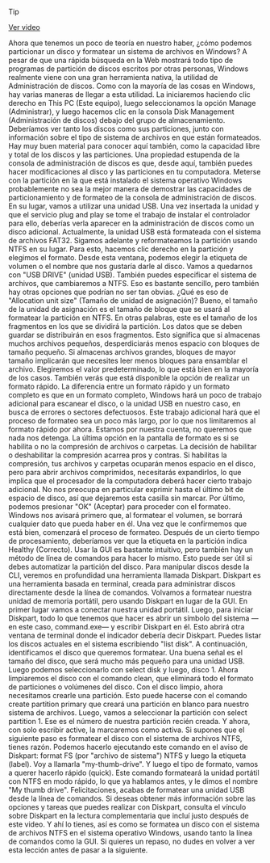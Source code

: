 > [!TIP]  
> [Ver video](https://youtu.be/snEWafIIKr4)

Ahora que tenemos un poco de teoría en nuestro haber, ¿cómo podemos particionar un disco y formatear un sistema de archivos en Windows? A pesar de que una rápida búsqueda en la Web mostrará todo tipo de programas de partición de discos escritos por otras personas, Windows realmente viene con una gran herramienta nativa, la utilidad de Administración de discos. Como con la mayoría de las cosas en Windows, hay varias maneras de llegar a esta utilidad. La iniciaremos haciendo clic derecho en This PC (Este equipo), luego seleccionamos la opción Manage (Administrar), y luego hacemos clic en la consola Disk Management (Administración de discos) debajo del grupo de almacenamiento. Deberíamos ver tanto los discos como sus particiones, junto con información sobre el tipo de sistema de archivos en que están formateados. Hay muy buen material para conocer aquí también, como la capacidad libre y total de los discos y las particiones. Una propiedad estupenda de la consola de administración de discos es que, desde aquí, también puedes hacer modificaciones al disco y las particiones en tu computadora. Meterse con la partición en la que está instalado el sistema operativo Windows probablemente no sea la mejor manera de demostrar las capacidades de particionamiento y de formateo de la consola de administración de discos. En su lugar, vamos a utilizar una unidad USB. Una vez insertada la unidad y que el servicio plug and play se tome el trabajo de instalar el controlador para ello, deberías verla aparecer en la administración de discos como un disco adicional. Actualmente, la unidad USB está formateada con el sistema de archivos FAT32. Sigamos adelante y reformateamos la partición usando NTFS en su lugar. Para esto, hacemos clic derecho en la partición y elegimos el formato. Desde esta ventana, podemos elegir la etiqueta de volumen o el nombre que nos gustaría darle al disco. Vamos a quedarnos con "USB DRIVE" (unidad USB). También puedes especificar el sistema de archivos, que cambiaremos a NTFS. Eso es bastante sencillo, pero también hay otras opciones que podrían no ser tan obvias. ¿Qué es eso de "Allocation unit size" (Tamaño de unidad de asignación)? Bueno, el tamaño de la unidad de asignación es el tamaño de bloque que se usará al formatear la partición en NTFS. En otras palabras, este es el tamaño de los fragmentos en los que se dividirá la partición. Los datos que se deben guardar se distribuirán en esos fragmentos. Esto significa que si almacenas muchos archivos pequeños, desperdiciarás menos espacio con bloques de tamaño pequeño. Si almacenas archivos grandes, bloques de mayor tamaño implicarán que necesites leer menos bloques para ensamblar el archivo. Elegiremos el valor predeterminado, lo que está bien en la mayoría de los casos. También verás que está disponible la opción de realizar un formato rápido. La diferencia entre un formato rápido y un formato completo es que en un formato completo, Windows hará un poco de trabajo adicional para escanear el disco, o la unidad USB en nuestro caso, en busca de errores o sectores defectuosos. Este trabajo adicional hará que el proceso de formateo sea un poco más largo, por lo que nos limitaremos al formato rápido por ahora. Estamos por nuestra cuenta, no queremos que nada nos detenga. La última opción en la pantalla de formato es si se habilita o no la compresión de archivos o carpetas. La decisión de habilitar o deshabilitar la compresión acarrea pros y contras. Si habilitas la compresión, tus archivos y carpetas ocuparán menos espacio en el disco, pero para abrir archivos comprimidos, necesitarás expandirlos, lo que implica que el procesador de la computadora deberá hacer cierto trabajo adicional. No nos preocupa en particular exprimir hasta el último bit de espacio de disco, así que dejaremos esta casilla sin marcar. Por último, podemos presionar "OK" (Aceptar) para proceder con el formateo. Windows nos avisará primero que, al formatear el volumen, se borrará cualquier dato que pueda haber en él. Una vez que le confirmemos que está bien, comenzará el proceso de formateo. Después de un cierto tiempo de procesamiento, deberíamos ver que la etiqueta en la partición indica Healthy (Correcto). Usar la GUI es bastante intuitivo, pero también hay un método de línea de comandos para hacer lo mismo. Esto puede ser útil si debes automatizar la partición del disco. Para manipular discos desde la CLI, veremos en profundidad una herramienta llamada Diskpart. Diskpart es una herramienta basada en terminal, creada para administrar discos directamente desde la línea de comandos. Volvamos a formatear nuestra unidad de memoria portátil, pero usando Diskpart en lugar de la GUI. En primer lugar vamos a conectar nuestra unidad portátil. Luego, para iniciar Diskpart, todo lo que tenemos que hacer es abrir un símbolo del sistema —en este caso, command.exe— y escribir Diskpart en él. Esto abrirá otra ventana de terminal donde el indicador debería decir Diskpart. Puedes listar los discos actuales en el sistema escribiendo "list disk". A continuación, identificamos el disco que queremos formatear. Una buena señal es el tamaño del disco, que será mucho más pequeño para una unidad USB. Luego podemos seleccionarlo con select disk y luego, disco 1. Ahora limpiaremos el disco con el comando clean, que eliminará todo el formato de particiones o volúmenes del disco. Con el disco limpio, ahora necesitamos crearle una partición. Esto puede hacerse con el comando create partition primary que creará una partición en blanco para nuestro sistema de archivos. Luego, vamos a seleccionar la partición con select partition 1. Ese es el número de nuestra partición recién creada. Y ahora, con solo escribir active, la marcaremos como activa. Si supones que el siguiente paso es formatear el disco con el sistema de archivos NTFS, tienes razón. Podemos hacerlo ejecutando este comando en el aviso de Diskpart: format FS (por "archivo de sistema") NTFS y luego la etiqueta (label). Voy a llamarla "my-thumb-drive". Y luego el tipo de formato, vamos a querer hacerlo rápido (quick). Este comando formateará la unidad portátil con NTFS en modo rápido, lo que ya hablamos antes, y le dimos el nombre "My thumb drive". Felicitaciones, acabas de formatear una unidad USB desde la línea de comandos. Si deseas obtener más información sobre las opciones y tareas que puedes realizar con Diskpart, consulta el vínculo sobre Diskpart en la lectura complementaria que incluí justo después de este video. Y ahí lo tienes, así es como se formatea un disco con el sistema de archivos NTFS en el sistema operativo Windows, usando tanto la línea de comandos como la GUI. Si quieres un repaso, no dudes en volver a ver esta lección antes de pasar a la siguiente.